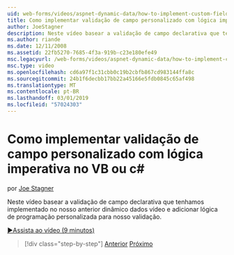 ```yaml
---
uid: web-forms/videos/aspnet-dynamic-data/how-to-implement-custom-field-validation-with-imperative-logic-in-vb-or-c
title: Como implementar validação de campo personalizado com lógica imperativa no VB ou c# | Microsoft Docs
author: JoeStagner
description: Neste vídeo basear a validação de campo declarativa que tenhamos implementado no nosso anterior dinâmico dados vídeo e adicionar lógica de programação personalizada para nosso val...
ms.author: riande
ms.date: 12/11/2008
ms.assetid: 22fb5270-7685-4f3a-919b-c23e180efe49
msc.legacyurl: /web-forms/videos/aspnet-dynamic-data/how-to-implement-custom-field-validation-with-imperative-logic-in-vb-or-c
msc.type: video
ms.openlocfilehash: cd6a97f1c31cbb0c19b2cbfb867cd983144ffa8c
ms.sourcegitcommit: 24b1f6decbb17bb22a45166e5fdb0845c65af498
ms.translationtype: MT
ms.contentlocale: pt-BR
ms.lasthandoff: 03/01/2019
ms.locfileid: "57024303"
---
```

<a name="how-to-implement-custom-field-validation-with-imperative-logic-in-vb-or-c"></a>Como implementar validação de campo personalizado com lógica imperativa no VB ou c#
====================
por [Joe Stagner](https://github.com/JoeStagner)

Neste vídeo basear a validação de campo declarativa que tenhamos implementado no nosso anterior dinâmico dados vídeo e adicionar lógica de programação personalizada para nosso validação.

[&#9654;Assista ao vídeo (9 minutos)](https://channel9.msdn.com/Blogs/ASP-NET-Site-Videos/how-to-implement-custom-field-validation-with-imperative-logic-in-vb-or-c)

> [!div class="step-by-step"]
> [Anterior](how-to-use-attribute-validation-in-aspnet-dynamic-data-applications.md)
> [Próximo](how-to-remove-columns-from-your-dynamicdata-data-grids.md)
